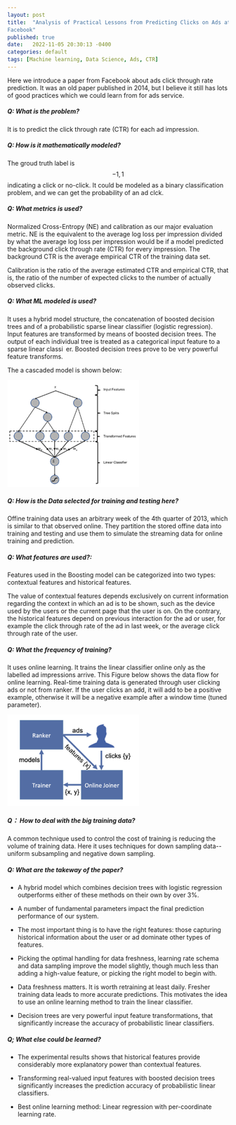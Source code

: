 ```yaml
---
layout: post
title:  "Analysis of Practical Lessons from Predicting Clicks on Ads at
Facebook"
published: true
date:   2022-11-05 20:30:13 -0400
categories: default
tags: [Machine learning, Data Science, Ads, CTR]
---
```


Here we introduce a paper from Facebook about ads click through rate prediction. It was an old paper published in 2014, but I believe it still has lots of good practices which we could learn from for ads service. 

##### Q: What is the problem?

It is to predict the click through rate (CTR) for each ad impression.

##### Q: How is it mathematically modeled?

The groud truth label is $${-1, 1}$$ indicating a click or no-click. It could be modeled as a binary classification problem, and we can get the probability of an ad clck.


##### Q: What metrics is used?

Normalized Cross-Entropy (NE) and calibration as our major evaluation metric.  NE is the equivalent to the average log loss per impression divided by what the average log loss per impression would be if a model predicted the background click through rate (CTR) for every impression. The background CTR is the average empirical CTR of the training data set.

Calibration is the ratio of the average estimated CTR and empirical CTR, that is, the ratio of the number of expected clicks to the number of actually observed clicks.


##### Q: What ML modeled is used?

It uses a hybrid model structure, the concatenation of boosted decision trees and of a probabilistic
sparse linear classifier (logistic regression). 
Input features are transformed by means of boosted decision trees. The output of each individual tree is treated as a
categorical input feature to a sparse linear classi er. Boosted decision trees prove to be very powerful
feature transforms.

The a cascaded model is shown below: 

<img src="/assets/images/2022-11-06/ads_ctr_facebook/Hybrid_model_structure.png" width="300">


##### Q: How is the Data selected for training and testing here?

Offine training data uses an arbitrary week of the 4th quarter of 2013, which is similar to that observed
online. They partition the stored offine data into training and testing and use them to simulate the streaming data for online training and prediction.


##### Q: What features are used?:

Features used in the Boosting model can be categorized into two types: contextual features and historical features.

The value of contextual features depends exclusively on current information regarding the context in which an ad is to be shown, such as the device used by the users or the current page that the user is on. On the contrary, the historical features depend on previous interaction for the ad or user, for example the click through rate of the ad in last week, or the average click through rate of the user.


##### Q: What the frequency of training?

It uses online learning. It trains the linear classifier online only as the labelled ad impressions arrive.
This Figure below shows the data flow for online learning. Real-time training data is generated through user clicking ads or not from ranker. If the user clicks an add, it will add to be a positive example, otherwise it will be a negative example after a window time (tuned parameter).

<img src="/assets/images/2022-11-06/ads_ctr_facebook/Online_learning_data_flow.png" width="300">


##### Q： How to deal with the big training data?

A common technique used to control the cost of training is reducing the volume of training data. 
Here it uses techniques for down sampling data--uniform subsampling and negative down sampling. 


##### Q: What are the takeway of the paper?

* A hybrid model which combines decision trees with logistic regression outperforms either of these methods on their own by over 3%.

* A number of fundamental parameters impact the final prediction performance of our system.

* The most important thing is to have the right features: those capturing historical information
about the user or ad dominate other types of features.


* Picking the optimal handling for data freshness, learning rate schema and data sampling improve the model
slightly, though much less than adding a high-value feature, or picking the right model to begin with.

* Data freshness matters. It is worth retraining at least daily. Fresher training data leads to more accurate predictions. This motivates the idea to use an online learning method to train the linear classifier.

* Decision trees are very powerful input feature transformations, that significantly increase the accuracy
of probabilistic linear classifiers.


##### Q; What else could be learned?

* The experimental results shows that historical features provide considerably more explanatory power than contextual features. 

* Transforming real-valued input features with boosted decision trees significantly increases the prediction accuracy
of probabilistic linear classifiers.

* Best online learning method: Linear regression with per-coordinate learning rate.

